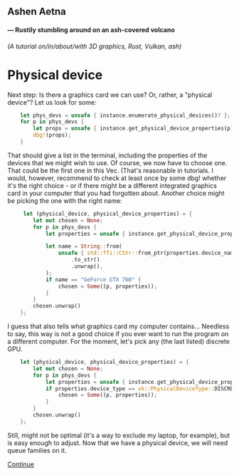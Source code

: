 ## Ashen Aetna 
#### — Rustily stumbling around on an ash-covered volcano 
###### (A tutorial on/in/about/with 3D graphics, Rust, Vulkan, ash)

# Physical device 

Next step: Is there a graphics card we can use? Or, rather, a "physical device"? Let us look for some: 
```rust
    let phys_devs = unsafe { instance.enumerate_physical_devices()? };
    for p in phys_devs {
        let props = unsafe { instance.get_physical_device_properties(p) };
        dbg!(props);
    }
```
That should give a list in the terminal, including the properties of the devices that we might wish to use. Of course, we now have to choose one. That
could be the first one in this Vec. (That's reasonable in tutorials. I would, however, recommend to check at least once by some dbg! whether it's the
right choice - or if there might be a different integrated graphics card in your computer that you had forgotten about. Another choice might be
picking the one with the right name: 
```rust
     let (physical_device, physical_device_properties) = {
        let mut chosen = None;
        for p in phys_devs {
            let properties = unsafe { instance.get_physical_device_properties(p) };

            let name = String::from(
                unsafe { std::ffi::CStr::from_ptr(properties.device_name.as_ptr()) }
                    .to_str()
                    .unwrap(),
            );
            if name == "GeForce GTX 760" {
                chosen = Some((p, properties));
            }
        }
        chosen.unwrap()
    };
```
I guess that also tells what graphics card my computer contains... Needless to say, this way is not a good choice if you ever want to run the
program on a different computer. For the moment, let's pick any (the last listed) discrete GPU. 
```rust
    let (physical_device, physical_device_properties) = {
        let mut chosen = None;
        for p in phys_devs {
            let properties = unsafe { instance.get_physical_device_properties(p) };
            if properties.device_type == vk::PhysicalDeviceType::DISCRETE_GPU {
                chosen = Some((p, properties));
            }
        }
        chosen.unwrap()
    };
```
Still, might not be optimal (it's a way to exclude my laptop, for example), but is easy enough to adjust. 
Now that we have a physical device, we will need queue families on it.

[Continue](005_Queues.md)
